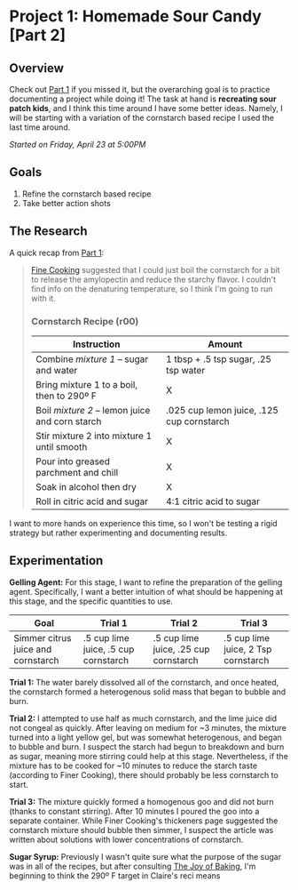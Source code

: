 # Project 1: Homemade Sour Candy [Part 2]

## Overview
Check out [Part 1](https://github.com/briantanabe/project-log/blob/master/projects/sour%20candy/Sour%20Candy%20Part%201.md) if you missed it, but the overarching goal is to practice documenting a project while doing it! The task at hand is **recreating sour patch kids**, and I think this time around I have some better ideas. Namely, I will be starting with a variation of the cornstarch based recipe I used the last time around.

*Started on Friday, April 23 at 5:00PM*

## Goals
1. Refine the cornstarch based recipe
2. Take better action shots

## The Research
A quick recap from [Part 1](https://github.com/briantanabe/project-log/blob/master/projects/sour%20candy/Sour%20Candy%20Part%201.md):
>[Fine Cooking](https://www.finecooking.com/article/thickeners) suggested that I could just boil the cornstarch for a bit to release the amylopectin and reduce the starchy flavor. I couldn't find info on the denaturing temperature, so I think I'm going to run with it.
>### Cornstarch Recipe (r00)
>| Instruction | Amount 
>|-|-|
>|Combine *mixture 1* – sugar and water | 1 tbsp + .5 tsp sugar, .25 tsp water
>|Bring mixture 1 to a boil, then to 290º F| X
>|Boil *mixture 2* – lemon juice and corn starch | .025 cup lemon juice, .125 cup cornstarch 
>|Stir mixture 2 into mixture 1 until smooth | X 
>|Pour into greased parchment and chill | X
>|Soak in alcohol then dry|X|
>|Roll in citric acid and sugar | 4:1 citric acid to sugar

I want to more hands on experience this time, so I won't be testing a rigid strategy but rather experimenting and documenting results. 


## Experimentation

**Gelling Agent:** For this stage, I want to refine the preparation of the gelling agent. Specifically, I want a better intuition of what should be happening at this stage, and the specific quantities to use.

| Goal | Trial 1 | Trial 2 | Trial 3 |
|-|-|-|-|
|Simmer citrus juice and cornstarch | .5 cup lime juice, .5 cup cornstarch | .5 cup lime juice, .25 cup cornstarch | .5 cup lime juice, 2 Tsp cornstarch 

**Trial 1:** The water barely dissolved all of the cornstarch, and once heated, the cornstarch formed a heterogenous solid mass that began to bubble and burn.

**Trial 2:** I attempted to use half as much cornstarch, and the lime juice did not congeal as quickly. After leaving on medium for ~3 minutes, the mixture turned into a light yellow gel, but was somewhat heterogenous, and began to bubble and burn. I suspect the starch had begun to breakdown and burn as sugar, meaning more stirring could help at this stage. Nevertheless, if the mixture has to be cooked for ~10 minutes to reduce the starch taste (according to Finer Cooking), there should probably be less cornstarch to start.

**Trial 3:** The mixture quickly formed a homogenous goo and did not burn (thanks to constant stirring). After 10 minutes I poured the goo into a separate container. While Finer Cooking's thickeners page suggested the cornstarch mixture should bubble then simmer, I suspect the article was written about solutions with lower concentrations of cornstarch.

**Sugar Syrup:** Previously I wasn't quite sure what the purpose of the sugar was in all of the recipes, but after consulting [The Joy of Baking](https://www.joyofbaking.com/StagesOfCookedSugar.html), I'm beginning to think the 290º F target in Claire's reci means 
<!--stackedit_data:
eyJoaXN0b3J5IjpbLTExNTY0OTg2MjYsMTM4ODQ3MjQsNTQwND
QxMzIwLC00MzcxNDU4ODUsLTQ3MzYyNzcyLDE2NDYwMDY3MjUs
LTE3NDgyMjUyNzQsMTc5NTYxOTkwN119
-->